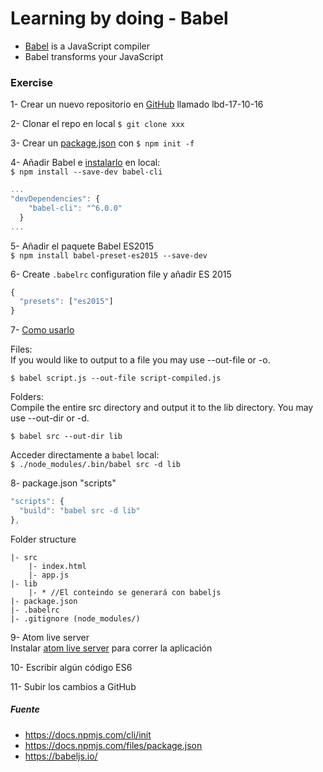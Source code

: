 # Learning by doing - Babel

- [Babel](https://babeljs.io/) is a JavaScript compiler
- Babel transforms your JavaScript

### Exercise
1- Crear un nuevo repositorio en [GitHub](https://github.com/) llamado lbd-17-10-16   

2- Clonar el repo en local `$ git clone xxx`  

3- Crear un [package.json](https://docs.npmjs.com/files/package.json) con `$ npm init -f`   

4- Añadir Babel e [instalarlo](https://babeljs.io/docs/setup/#installation) en local:   
`$ npm install --save-dev babel-cli`   

```javascript  
...
"devDependencies": {
    "babel-cli": "^6.0.0"
  }
...
```
5- Añadir el paquete Babel ES2015  
`$ npm install babel-preset-es2015 --save-dev`  

6- Create `.babelrc` configuration file y añadir ES 2015   
```javascript
{
  "presets": ["es2015"]
}
```
7- [Como usarlo  ](https://babeljs.io/docs/usage/cli/)  

Files:  
If you would like to output to a file you may use --out-file or -o.   

`$ babel script.js --out-file script-compiled.js`   

Folders:   
Compile the entire src directory and output it to the lib directory. You may use --out-dir or -d.   

`$ babel src --out-dir lib`   


Acceder directamente a `babel` local:   
`$ ./node_modules/.bin/babel src -d lib`  

8- package.json "scripts"   

```javascript
"scripts": {
  "build": "babel src -d lib"
},
```

Folder structure
```
|- src 
    |- index.html
    |- app.js
|- lib 
    |- * //El conteindo se generará con babeljs
|- package.json
|- .babelrc
|- .gitignore (node_modules/)  
```

9- Atom live server  
Instalar [atom live server](https://atom.io/packages/atom-live-server) para correr la aplicación

10- Escribir algún código ES6   


11- Subir los cambios a GitHub  

##### Fuente
- https://docs.npmjs.com/cli/init
- https://docs.npmjs.com/files/package.json
- https://babeljs.io/

